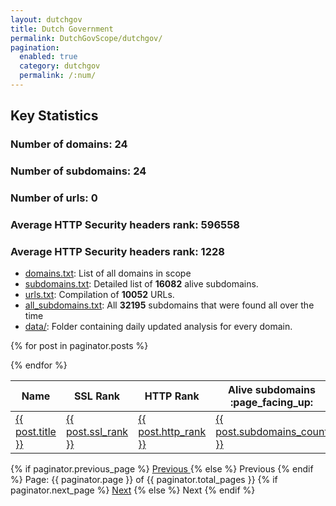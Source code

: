 ```yaml
---
layout: dutchgov
title: Dutch Government
permalink: DutchGovScope/dutchgov/
pagination: 
  enabled: true
  category: dutchgov
  permalink: /:num/
---
```

<h2 id="key-statistics">Key Statistics</h2>

<h3>Number of domains: 24</h3>
<h3>Number of subdomains: 24</h3>
<h3>Number of urls: 0</h3>
<h3>Average HTTP Security headers rank: 596558</h3>
<h3>Average HTTP Security headers rank: 1228</h3>


<ul>
<li><a href="/domains.txt">domains.txt</a>: List of all domains in scope</li>
<li><a href="/subdomains.txt">subdomains.txt</a>: Detailed list of <strong>16082</strong> alive subdomains.</li>
<li><a href="/urls.txt">urls.txt</a>: Compilation of <strong>10052</strong> URLs.</li>
<li><a href="/all_subdomains.txt">all_subdomains.txt</a>: All <strong>32195</strong> subdomains that were found all over the time </li>
<li><a href="/data">data/</a>: Folder containing daily updated analysis for every domain.</li>
</ul>

<table>
    <thead>
        <tr>
            <th>Name</th>
            <th>SSL Rank</th>
            <th>HTTP Rank</th>
            <th>Alive subdomains :page_facing_up:</th>
            <th>All subdomains :page_facing_up:</th>
            <th>URL's :page_facing_up:</th>
        </tr>
     </thead>
<tbody>
{% for post in paginator.posts %}
<tr>
    <td><a href="{{ post.internal_url }}">{{ post.title }}</a></td>
    <td><a href="{{ post.internal_url }}">{{ post.ssl_rank }}</a></td>
    <td><a href="{{ post.internal_url }}">{{ post.http_rank }}</a></td>
    <td><a href="{{ post.subdomains_link }}">{{ post.subdomains_count }}</a></td>
    <td><a href="{{ post.all_subdomains_link }}">{{ post.all_subdomains_count }}</a></td>
    <td><a href="{{ post.url_link }}">{{ post.urls_count }}</a></td>
</tr>

{% endfor %}
</tbody>

</table>




<!-- Pagination links -->
<div class="pagination">
  {% if paginator.previous_page %}
    <a href="{{ paginator.previous_page_path }}" class="previous">
      Previous
    </a>
  {% else %}
    <span class="previous">Previous</span>
  {% endif %}
  <span class="page_number ">
    Page: {{ paginator.page }} of {{ paginator.total_pages }}
  </span>
  {% if paginator.next_page %}
    <a href="{{ paginator.next_page_path }}" class="next">Next</a>
  {% else %}
    <span class="next ">Next</span>
  {% endif %}
</div>
